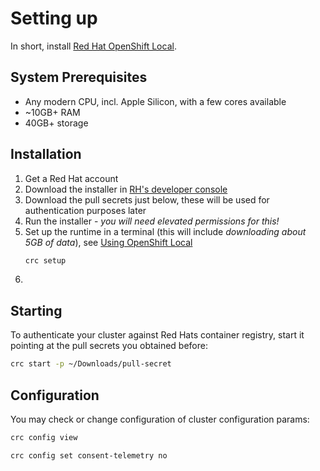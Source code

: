 # Setting up

In short, install [Red Hat OpenShift Local](https://developers.redhat.com/products/codeready-containers).

## System Prerequisites

- Any modern CPU, incl. Apple Silicon, with a few cores available
- ~10GB+ RAM
- 40GB+ storage

## Installation 

1. Get a Red Hat account
2. Download the installer in [RH's developer console](https://console.redhat.com/openshift/install/crc/installer-provisioned?intcmp=7013a000002CtetAAC)
3. Download the pull secrets just below, these will be used for authentication purposes later
4. Run the installer - *you will need elevated permissions for this!*
5. Set up the runtime in a terminal (this will include *downloading about 5GB of data*), see [Using OpenShift Local](https://access.redhat.com/documentation/en-us/red_hat_openshift_local/2.33/html/getting_started_guide/using)
    ```bash
    crc setup
    ```
6. 

## Starting

To authenticate your cluster against Red Hats container registry, start it pointing at the pull secrets you obtained before:

```bash
crc start -p ~/Downloads/pull-secret
```

## Configuration

You may check or change configuration of cluster configuration params:

```bash
crc config view
```

```bash
crc config set consent-telemetry no
```

